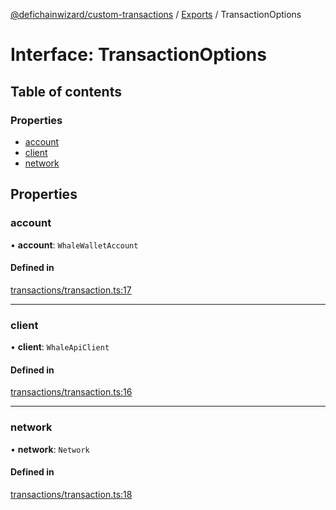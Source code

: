 [@defichainwizard/custom-transactions](../README.md) / [Exports](../modules.md) / TransactionOptions

# Interface: TransactionOptions

## Table of contents

### Properties

- [account](TransactionOptions.md#account)
- [client](TransactionOptions.md#client)
- [network](TransactionOptions.md#network)

## Properties

### account

• **account**: `WhaleWalletAccount`

#### Defined in

[transactions/transaction.ts:17](https://github.com/DeFiChain-Wizard/custom-transcation-library/blob/27d5cb0/src/transactions/transaction.ts#L17)

___

### client

• **client**: `WhaleApiClient`

#### Defined in

[transactions/transaction.ts:16](https://github.com/DeFiChain-Wizard/custom-transcation-library/blob/27d5cb0/src/transactions/transaction.ts#L16)

___

### network

• **network**: `Network`

#### Defined in

[transactions/transaction.ts:18](https://github.com/DeFiChain-Wizard/custom-transcation-library/blob/27d5cb0/src/transactions/transaction.ts#L18)

